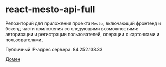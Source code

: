 # react-mesto-api-full
Репозиторий для приложения проекта `Mesto`, включающий фронтенд и бэкенд части приложения со следующими возможностями: авторизации и регистрации пользователей, операции с карточками и пользователями. 
  
Публичный IP-адрес сервера: 84.252.138.33

[Домен](https://felaw.mesto.nomoreparties.sbs)
